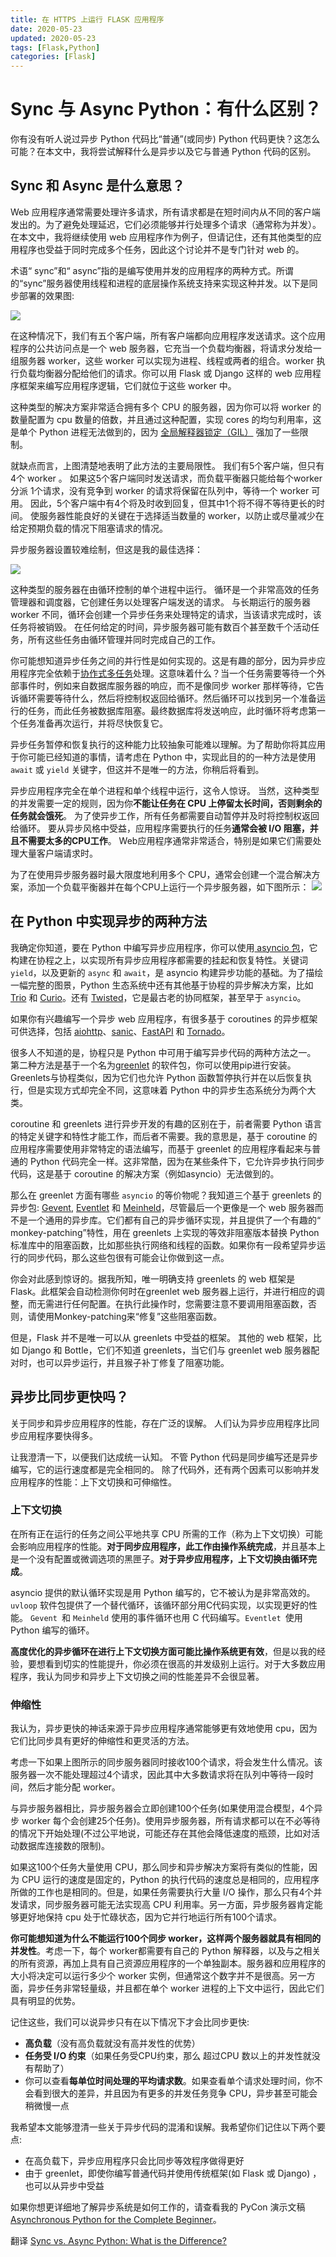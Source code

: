 ```yaml
---
title: 在 HTTPS 上运行 FLASK 应用程序
date: 2020-05-23
updated: 2020-05-23
tags: [Flask,Python]
categories: [Flask]
---
```


# Sync 与 Async Python：有什么区别？

你有没有听人说过异步 Python 代码比“普通”(或同步) Python 代码更快？这怎么可能？在本文中，我将尝试解释什么是异步以及它与普通 Python 代码的区别。

<!-- more -->

## Sync 和 Async 是什么意思？


Web 应用程序通常需要处理许多请求，所有请求都是在短时间内从不同的客户端发出的。为了避免处理延迟，它们必须能够并行处理多个请求（通常称为并发）。在本文中，我将继续使用 web 应用程序作为例子，但请记住，还有其他类型的应用程序也受益于同时完成多个任务，因此这个讨论并不是专门针对 web 的。


术语“ sync”和“ async”指的是编写使用并发的应用程序的两种方式。所谓的“sync”服务器使用线程和进程的底层操作系统支持来实现这种并发。以下是同步部署的效果图:


![](https://raw.githubusercontent.com/geekspeng/geekspeng.github.io/develop/source/images/1602321462340-48833d2d-1b51-496c-8ccd-2fee82707cdd.png)


在这种情况下，我们有五个客户端，所有客户端都向应用程序发送请求。这个应用程序的公共访问点是一个 web 服务器，它充当一个负载均衡器，将请求分发给一组服务器 worker，这些 worker 可以实现为进程、线程或两者的组合。worker 执行负载均衡器分配给他们的请求。你可以用 Flask 或 Django 这样的 web 应用程序框架来编写应用程序逻辑，它们就位于这些 worker 中。


这种类型的解决方案非常适合拥有多个 CPU 的服务器，因为你可以将 worker 的数量配置为 cpu 数量的倍数，并且通过这种配置，实现 cores 的均匀利用率，这是单个 Python 进程无法做到的，因为 [全局解释器锁定（GIL）](https://en.wikipedia.org/wiki/Global_interpreter_lock) 强加了一些限制。


就缺点而言，上图清楚地表明了此方法的主要局限性。 我们有5个客户端，但只有4个 worker 。 如果这5个客户端同时发送请求，而负载平衡器只能给每个worker 分派 1个请求，没有竞争到 worker 的请求将保留在队列中，等待一个 worker 可用。 因此，5个客户端中有4个将及时收到回复，但其中1个将不得不等待更长的时间。 使服务器性能良好的关键在于选择适当数量的 worker，以防止或尽量减少在给定预期负载的情况下阻塞请求的情况。


异步服务器设置较难绘制，但这是我的最佳选择：


![](https://raw.githubusercontent.com/geekspeng/geekspeng.github.io/develop/source/images/1602321524543-1c8c9607-4585-4bb4-afe8-f591f2d4a330.png)


这种类型的服务器在由循环控制的单个进程中运行。 循环是一个非常高效的任务管理器和调度器，它创建任务以处理客户端发送的请求。 与长期运行的服务器 worker 不同，循环会创建一个异步任务来处理特定的请求，当该请求完成时，该任务将被销毁。 在任何给定的时间，异步服务器可能有数百个甚至数千个活动任务，所有这些任务由循环管理并同时完成自己的工作。


你可能想知道异步任务之间的并行性是如何实现的。这是有趣的部分，因为异步应用程序完全依赖于[协作式多任务](https://en.wikipedia.org/wiki/Cooperative_multitasking)处理。这意味着什么？当一个任务需要等待一个外部事件时，例如来自数据库服务器的响应，而不是像同步 worker 那样等待，它告诉循环需要等待什么，然后将控制权返回给循环。然后循环可以找到另一个准备运行的任务，而此任务被数据库阻塞。最终数据库将发送响应，此时循环将考虑第一个任务准备再次运行，并将尽快恢复它。


异步任务暂停和恢复执行的这种能力比较抽象可能难以理解。为了帮助你将其应用于你可能已经知道的事情，请考虑在 Python 中，实现此目的的一种方法是使用 `await` 或 `yield` 关键字，但这并不是唯一的方法，你稍后将看到。


异步应用程序完全在单个进程和单个线程中运行，这令人惊讶。 当然，这种类型的并发需要一定的规则，因为你**不能让任务在 CPU 上停留太长时间，否则剩余的任务就会饿死**。 为了使异步工作，所有任务都需要自动暂停并及时将控制权返回给循环。 要从异步风格中受益，应用程序需要执行的任务**通常会被 I/O 阻塞，并且不需要太多的CPU工作**。 Web应用程序通常非常适合，特别是如果它们需要处理大量客户端请求时。

为了在使用异步服务器时最大限度地利用多个 CPU，通常会创建一个混合解决方案，添加一个负载平衡器并在每个CPU上运行一个异步服务器，如下图所示：
![](https://raw.githubusercontent.com/geekspeng/geekspeng.github.io/develop/source/images/1602321524608-ec8fb4d8-dd3d-4de5-92b5-869de35a5c97.png)

## 在 Python 中实现异步的两种方法


我确定你知道，要在 Python 中编写异步应用程序，你可以使用[ asyncio 包](https://docs.python.org/3/library/asyncio.html)，它构建在协程之上，以实现所有异步应用程序都需要的挂起和恢复特性。关键词 `yield`，以及更新的 `async` 和 `await`，是 asyncio 构建异步功能的基础。为了描绘一幅完整的图景，Python 生态系统中还有其他基于协程的异步解决方案，比如 [Trio](https://trio.readthedocs.io/en/stable/) 和 [Curio](https://curio.readthedocs.io/en/latest/)。还有 [Twisted](https://twistedmatrix.com/trac/)，它是最古老的协同框架，甚至早于 `asyncio`。


如果你有兴趣编写一个异步 web 应用程序，有很多基于 coroutines 的异步框架可供选择，包括 [aiohttp](https://docs.aiohttp.org/en/stable/)、[sanic](https://sanic.readthedocs.io/en/latest/)、[FastAPI](https://fastapi.tiangolo.com/) 和 [Tornado](https://www.tornadoweb.org/en/stable/)。


很多人不知道的是，协程只是 Python 中可用于编写异步代码的两种方法之一。 第二种方法是基于一个名为[greenlet](https://greenlet.readthedocs.io/en/latest/) 的软件包，你可以使用pip进行安装。 Greenlets与协程类似，因为它们也允许 Python 函数暂停执行并在以后恢复执行，但是实现方式却完全不同，这意味着 Python 中的异步生态系统分为两个大类。 


coroutine 和 greenlets 进行异步开发的有趣的区别在于，前者需要 Python 语言的特定关键字和特性才能工作，而后者不需要。我的意思是，基于 coroutine  的应用程序需要使用非常特定的语法编写，而基于 greenlet 的应用程序看起来与普通的 Python 代码完全一样。这非常酷，因为在某些条件下，它允许异步执行同步代码，这是基于 coroutine 的解决方案（例如asyncio）无法做到的。


那么在 greenlet 方面有哪些 `asyncio` 的等价物呢？我知道三个基于 greenlets 的异步包: [Gevent](http://www.gevent.org/), [Eventlet](https://eventlet.net/) 和 [Meinheld](https://meinheld.org/)，尽管最后一个更像是一个 web 服务器而不是一个通用的异步库。它们都有自己的异步循环实现，并且提供了一个有趣的“ monkey-patching”特性，用在 greenlets 上实现的等效非阻塞版本替换 Python 标准库中的阻塞函数，比如那些执行网络和线程的函数。如果你有一段希望异步运行的同步代码，那么这些包很有可能会让你做到这一点。


你会对此感到惊讶的。据我所知，唯一明确支持 greenlets 的 web 框架是 Flask。此框架会自动检测你何时在greenlet web 服务器上运行，并进行相应的调整，而无需进行任何配置。在执行此操作时，您需要注意不要调用阻塞函数，否则，请使用Monkey-patching来“修复”这些阻塞函数。


但是，Flask 并不是唯一可以从 greenlets 中受益的框架。 其他的 web 框架，比如 Django 和 Bottle，它们不知道 greenlets，当它们与 greenlet web 服务器配对时，也可以异步运行，并且猴子补丁修复了阻塞功能。


## 异步比同步更快吗？


关于同步和异步应用程序的性能，存在广泛的误解。 人们认为异步应用程序比同步应用程序要快得多。


让我澄清一下，以便我们达成统一认知。 不管 Python 代码是同步编写还是异步编写，它的运行速度都是完全相同的。 除了代码外，还有两个因素可以影响并发应用程序的性能：上下文切换和可伸缩性。


### 上下文切换


在所有正在运行的任务之间公平地共享 CPU 所需的工作（称为上下文切换）可能会影响应用程序的性能。**对于同步应用程序，此工作由操作系统完成**，并且基本上是一个没有配置或微调选项的黑匣子。**对于异步应用程序，上下文切换由循环完成**。


asyncio 提供的默认循环实现是用 Python 编写的，它不被认为是非常高效的。 `uvloop` 软件包提供了一个替代循环，该循环部分用C代码实现，以实现更好的性能。 `Gevent `和 `Meinheld` 使用的事件循环也用 C 代码编写。`Eventlet `使用 Python 编写的循环。


**高度优化的异步循环在进行上下文切换方面可能比操作系统更有效**，但是以我的经验，要想看到切实的性能提升，你必须在很高的并发级别上运行。对于大多数应用程序，我认为同步和异步上下文切换之间的性能差异不会很显著。


### 伸缩性


我认为，异步更快的神话来源于异步应用程序通常能够更有效地使用 cpu，因为它们比同步具有更好的伸缩性和更灵活的方法。

考虑一下如果上图所示的同步服务器同时接收100个请求，将会发生什么情况。该服务器一次不能处理超过4个请求，因此其中大多数请求将在队列中等待一段时间，然后才能分配 worker。


与异步服务器相比，异步服务器会立即创建100个任务(如果使用混合模型，4个异步 worker 每个会创建25个任务)。使用异步服务器，所有请求都可以在不必等待的情况下开始处理(不过公平地说，可能还存在其他会降低速度的瓶颈，比如对活动数据库连接数的限制)。


如果这100个任务大量使用 CPU，那么同步和异步解决方案将有类似的性能，因为 CPU 运行的速度是固定的，Python 的执行代码的速度总是相同的，应用程序所做的工作也是相同的。但是，如果任务需要执行大量 I/O 操作，那么只有4个并发请求，同步服务器可能无法实现高 CPU 利用率。另一方面，异步服务器肯定能够更好地保持 cpu 处于忙碌状态，因为它并行地运行所有100个请求。


**你可能想知道为什么不能运行100个同步 worker，这样两个服务器就具有相同的并发性**。考虑一下，每个 worker都需要有自己的 Python 解释器，以及与之相关的所有资源，再加上具有自己资源应用程序的一个单独副本。服务器和应用程序的大小将决定可以运行多少个 worker 实例，但通常这个数字并不是很高。另一方面，异步任务非常轻量级，并且都在单个 worker 进程的上下文中运行，因此它们具有明显的优势。


记住这些，我们可以说异步只有在以下情况下才会比同步更快:

- **高负载**（没有高负载就没有高并发性的优势）
- **任务受 I/O 约束**（如果任务受CPU约束，那么 超过CPU 数以上的并发性就没有帮助了）
- 你可以查看**每单位时间处理的平均请求数**。如果查看单个请求处理时间，你不会看到很大的差异，并且因为有更多的并发任务竞争 CPU，异步甚至可能会稍微慢一点



我希望本文能够澄清一些关于异步代码的混淆和误解。我希望你们记住以下两个要点:

- 在高负载下，异步应用程序只会比同步等效程序做得更好
- 由于 greenlet，即使你编写普通代码并使用传统框架(如 Flask 或 Django) ，也可以从异步中受益



如果你想更详细地了解异步系统是如何工作的，请查看我的 PyCon 演示文稿 [Asynchronous Python for the Complete Beginner](https://www.youtube.com/watch?v=iG6fr81xHKA)。

翻译
[Sync vs. Async Python: What is the Difference?](https://blog.miguelgrinberg.com/post/sync-vs-async-python-what-is-the-difference)